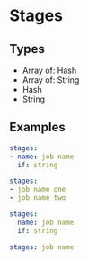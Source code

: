 # Stages



## Types

* Array of: Hash
* Array of: String
* Hash
* String



## Examples

```yaml
stages:
- name: job name
  if: string
```

```yaml
stages:
- job name one
- job name two
```

```yaml
stages:
  name: job name
  if: string
```

```yaml
stages: job name

```
